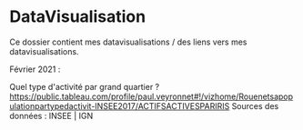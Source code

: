# DataVisualisation

Ce dossier contient mes datavisualisations / des liens vers mes datavisualisations. 

Février 2021 : 

Quel type d'activité par grand quartier ?
https://public.tableau.com/profile/paul.veyronnet#!/vizhome/Rouenetsapopulationpartypedactivit-INSEE2017/ACTIFSACTIVESPARIRIS
Sources des données : INSEE | IGN 
